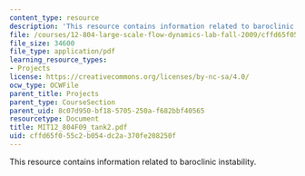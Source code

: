 ```yaml
---
content_type: resource
description: 'This resource contains information related to baroclinic instability. '
file: /courses/12-804-large-scale-flow-dynamics-lab-fall-2009/cffd65f055c2b054dc2a370fe208250f_MIT12_804F09_tank2.pdf
file_size: 34600
file_type: application/pdf
learning_resource_types:
- Projects
license: https://creativecommons.org/licenses/by-nc-sa/4.0/
ocw_type: OCWFile
parent_title: Projects
parent_type: CourseSection
parent_uid: 8c07d950-bf18-5705-250a-f682bbf40565
resourcetype: Document
title: MIT12_804F09_tank2.pdf
uid: cffd65f0-55c2-b054-dc2a-370fe208250f
---
```

This resource contains information related to baroclinic instability. 